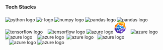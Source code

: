 <h3 align="left"><b>Tech Stacks</b></h3>

###

<div align="left">
  <img src="https://cdn.jsdelivr.net/gh/devicons/devicon/icons/python/python-original.svg" height="40" width="52" alt="python logo"  />
  <img src="https://cdn.jsdelivr.net/gh/devicons/devicon/icons/r/r-original.svg" height="40" width="52" alt="r logo"  />
  <img src="https://cdn.jsdelivr.net/gh/devicons/devicon/icons/numpy/numpy-original.svg" height="40" width="52" alt="numpy logo"  />
  <img src="https://cdn.jsdelivr.net/gh/devicons/devicon/icons/pandas/pandas-original.svg" height="40" width="52" alt="pandas logo"  />
  <img src="https://upload.wikimedia.org/wikipedia/commons/thumb/0/05/Scikit_learn_logo_small.svg/1200px-Scikit_learn_logo_small.svg.png" height="40" width="58" alt="pandas logo"/>&nbsp;&nbsp;
  <img src="https://upload.wikimedia.org/wikipedia/commons/thumb/2/2d/Tensorflow_logo.svg/1200px-Tensorflow_logo.svg.png" height="40" width="40" alt="tensorflow logo"/>&nbsp;&nbsp;&nbsp;
  <img src="https://img.stackshare.io/service/5601/keras.png" height="38" width="38" alt="tensorflow logo"/>
  <img src="https://developer-blogs.nvidia.com/wp-content/uploads/2017/04/logo.png" height="42" width="58" alt="azure logo"/>
  <img src="https://raw.githubusercontent.com/pyg-team/pyg_sphinx_theme/master/pyg_sphinx_theme/static/img/pyg_logo.png" height="36" width="36" alt="azure logo"/> &nbsp;&nbsp;
  <img src="https://avatars.githubusercontent.com/u/58386951?v=4&s=400" height="42" width="42" alt="azure logo"  /> &nbsp;&nbsp;
  <img src="https://upload.wikimedia.org/wikipedia/commons/thumb/8/86/Google_JAX_logo.svg/1200px-Google_JAX_logo.svg.png" height="35" width="52" alt="azure logo"/> &nbsp;&nbsp;
  <img src="https://raw.githubusercontent.com/wandb/assets/main/wandb-dots-logo.svg" height="36" width="52" alt="azure logo"/>&nbsp;
  <img src="https://cdn.jsdelivr.net/gh/devicons/devicon/icons/opencv/opencv-original.svg" height="40" width="52" alt="azure logo"/>&nbsp;&nbsp;
  <img src="https://onnxruntime.ai/images/ONNX-Icon.png" height="40" width="40" alt="azure logo"/>&nbsp;&nbsp;&nbsp;
</div>

<div align="left">
  &nbsp;&nbsp;&nbsp;<img src="https://cdn.cdnlogo.com/logos/f/50/flask.svg" height="40" width="50" alt="azure logo"/>
  <img src="https://streamlit.io/images/brand/streamlit-mark-color.svg" height="40" width="52" alt="azure logo"/>
</div>
